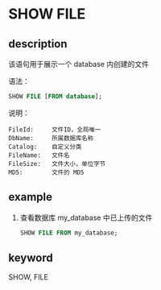 # SHOW FILE

## description

该语句用于展示一个 database 内创建的文件

语法：

```sql
SHOW FILE [FROM database];
```

说明：

``` plain text
FileId:     文件ID，全局唯一
DbName:     所属数据库名称
Catalog:    自定义分类
FileName:   文件名
FileSize:   文件大小，单位字节
MD5:        文件的 MD5
```

## example

1. 查看数据库 my_database 中已上传的文件

    ```sql
    SHOW FILE FROM my_database;
    ```

## keyword

SHOW, FILE
